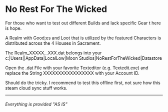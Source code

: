 # No Rest For The Wicked 

For those who want to test out different Builds and lack specific Gear t here is hope.

A Realm with Good;es and Loot that is utilized by the featured Characters is distributed across the 4 Houses in Sacrament.

The Realm_XXXXX...XXX.dat belongs into your c:|Users|<youruser>|AppData|LocalLow|Moon Studios|NoRestForTheWicked|Datastore

Open the .dat File with your favorite Texteditor (e.g. Textedit.exe) and replace the String XXXXXXXXXXXXXXXXX with your Account ID.

Should do the tricky. I recommend to test this offline first, not sure how this steam cloud sync stuff works. 

---
###### Everything is provided "AS IS"
